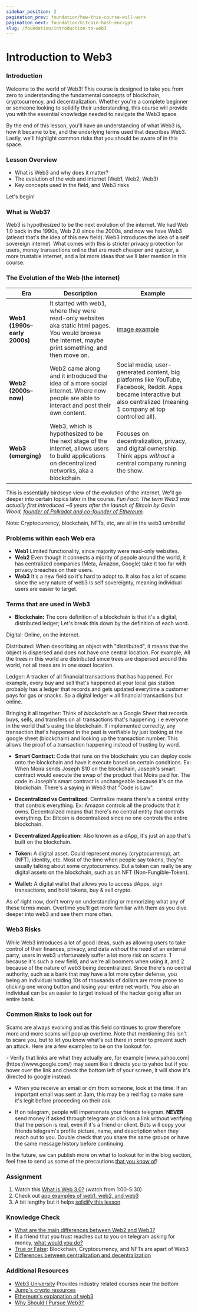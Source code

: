 ```yaml
---
sidebar_position: 2
pagination_prev: foundation/how-this-course-will-work
pagination_next: foundation/bitcoin-hash-encrypt
slug: /foundation/introduction-to-web3
---
```

<!-- 
File: 2-introduction-to-web3.md
Description: Introduction to Web3, its evolution, and key concepts.
-->

# Introduction to Web3

### Introduction

Welcome to the world of Web3! This course is designed to take you from zero to understanding the fundamental concepts of blockchain, cryptocurrency, and decentralization. Whether you're a complete beginner or someone looking to solidify their understanding, this course will provide you with the essential knowledge needed to navigate the Web3 space.

By the end of this lesson, you'll have an understanding of what Web3 is, how it became to be, and the underlying terms used that describes Web3. Lastly, we'll highlight common risks that you should be aware of in this space.

### Lesson Overview

- What is Web3 and why does it matter?
- The evolution of the web and internet (Web1, Web2, Web3)
- Key concepts used in the field, and Web3 risks

Let's begin!

### What is Web3?

Web3 is hypothesized to be the next evolution of the internet. We had Web 1.0 back in the 1990s, Web 2.0 since the 2000s, and now we have Web3 (atleast that's the idea of this new field). Web3 introduces the idea of a self sovereign internet. What comes with this is stricter privacy protection for users, money transactions online that are much cheaper and quicker, a more trustable internet, and a lot more ideas that we'll later mention in this course.

### The Evolution of the Web (the internet)

| Era  | Description | Example |
|------|-------------|-------- |
| **Web1 (1990s–early 2000s)** | It started with web1, where they were read-only websites aka static html pages. You would browse the internet, maybe print something, and then move on. | [image example](https://cdn.mos.cms.futurecdn.net/269b3ad0a0aa72c233a0f3680a829e6c.jpg)
| **Web2 (2000s–now)** | Web2 came along and it introduced the idea of a more social internet. Where now people are able to interact and post their own content. | Social media, user-generated content, big platforms like YouTube, Facebook, Reddit. Apps became interactive but also centralized (meaning 1 company at top controlled all). 
| **Web3 (emerging)** | Web3, which is hypothesized to be the next stage of the internet, allows users to build applications on decentralized networks, aka a blockchain. | Focuses on decentralization, privacy, and digital ownership. Think apps *without* a central company running the show.

This is essentially birdseye view of the evolution of the internet, We'll go deeper into certain topics later in the course. _Fun Fact: The term Web3 was actually first introduced ~6 years after the launch of Bitcoin by Gavin Wood, [founder of Polkadot and co-founder of Ethereum](https://en.wikipedia.org/wiki/Web3#:~:text=The%20term%20%22web3%22%20was%20coined%20by%20Polkadot%20founder%20and%20Ethereum,idea%20of%20web3%20gained%20popularity)._

Note: Cryptocurrency, blockchain, NFTs, etc, are all in the web3 umbrella!

### Problems within each Web era

- **Web1** Limited functionality, since majority were read-only websites.
- **Web2** Even though it connects a mjority of pepole around the world, it has centralized companies (Meta, Amazon, Google) take it too far with privacy breaches on their users.
- **Web3** It's a new field so it's hard to adopt to. It also has a lot of scams since the very nature of web3 is self sovereignty, meaning individual users are easier to target.

### Terms that are used in Web3

- **Blockchain:** The core definition of a blockchain is that it's a digital, distributed ledger;
Let's break this down by the definition of each word. 

Digital: Online, on the internet.

Distributed: When describing an object with "distributed", it means that the object is dispersed and does not have one central location. For example, All the trees in this world are distributed since trees are dispersed around this world, not all trees are in one exact location. 

Ledger: A tracker of all financial transactions that has happened. For example, every buy and sell that's happened at your local gas station probably has a ledger that records and gets updated everytime a customer pays for gas or snacks. So a digital ledger = all financial transactions but online.

Bringing it all together: Think of _blockchain_ as a Google Sheet that records buys, sells, and transfers on all transactions that's happening, i.e everyone in the world that's using the blockchain. If implemented correclty, any transaction that's happened in the past is verifiable by just looking at the google sheet (blockchain) and looking up the transaction number. This allows the proof of a transaction happening instead of trusting by word.

- **Smart Contract:** Code that runs on the blockchain: you can deploy code onto the blockchain and have it execute based on certain conditions. Ex: When Moira sends Joseph $10 on the blockchain, Joseph's smart contract would execute the swap of the product that Moira paid for. The code in Joseph's smart contract is unchangeable because it's on the blockchain. There's a saying in Web3 that "Code is Law".

- **Decentralized vs Centralized**: Centralize means there's a central entity that controls everything. Ex: Amazon controls all the products that it owns. Decentralized means that there's no central entity that controls everything. Ex: Bitcoin is decentralized since no one controls the entire blockchain.

- **Decentralized Application:** Also known as a dApp, it's just an app that's built on the blockchain.

- **Token:** A digital asset. Could represent money (cryptocurrency), art (NFT), identity, etc. Most of the time when people say tokens, they're usually talking about some cryptocurrency. But a token can really be any digital assets on the blockchain, such as an NFT (Non-Fungible-Token).

- **Wallet:** A digital wallet that allows you to access dApps, sign transactions, and hold tokens, buy & sell crypto.

As of right now, don't worry on understanding or memorizing what any of these terms mean. Overtime you'll get more familiar with them as you dive deeper into web3 and see them more often.

### Web3 Risks

While Web3 introduces a lot of good ideas, such as allowing users to take control of their finances, privacy, and data _without_ the need of an external party, users in web3 unfortunately suffer a lot more risk on scams. 1 because it's such a new field, and we're all boomers when using it, and 2 because of the nature of web3 being decentralized. Since there's no central authority, such as a bank that may have a lot more cyber defense, you being an individual holding 10s of thousands of dollars are more prone to clicking one wrong button and losing your entire net worth. You also an individual can be an easier to target instead of the hacker going after an entire bank.

### Common Risks to look out for

Scams are always evolving and as this field continues to grow therefore more and more scams will pop up overtime. Note that mentioning this isn't to scare you, but to let you know what's out there in order to prevent such an attack. Here are a few examples to be on the lookout for.

<div class="lesson-content__conclusion" markdown="1"> 
<!-- To make the link green -->
- Verify that links are what they actually are, for example [www.yahoo.com](https://www.google.com/) may seem like it directs you to yahoo but if you hover over the link and check the bottom left of your screen, it will show it's directed to google instead.

- When you receive an email or dm from someone, look at the time. If an important email was sent at 3am, this may be a red flag so make sure it's legit before proceeding on their ask.

- If on telegram, people will impersonate your friends telegram. **NEVER** send money if asked through telegram or click on a link without verifying that the person is real, even if it's a friend or client. Bots will copy your friends telegram's profile picture, name, and description when they reach out to you. Double check that you share the same groups or have the same message history before continuing.

In the future, we can publish more on what to lookout for in the blog section, feel free to send us some of the precautions [that you know of](https://braineater.io/contribute)!
</div>


<!-- And the reason is because blockchains are also unchangable in the sense of once you post a transaction on the blockchain, it's basically impossible to undo. The cases of undoing a transaction is technically do-able but it would cost a bunch of money and resource in order to attack for x amount of time, until the system is back up again.
Risks: It's a bit costly for bad actors who want to tamper with the blockchain by submitting either fake transactions or manipulating past transactions.  -->

<!-- - **You own your data.** Not Meta.
- **You control your identity.** No need to log in with Google.
- **You can earn directly.** No middleman (like YouTube taking 45% of your ad revenue).
- **You can trust the system.** Because it's built on transparent code. -->

<!-- That’s the dream. And while Web3 isn’t perfect yet, it’s evolving fast. -->


### Assignment

<div class="lesson-content__panel" markdown="1">

1. Watch this [What is Web 3.0?](https://www.youtube.com/watch?v=nHhAEkG1y2U) (watch from 1:00-5:30)
2. Check out [app examples of web1, web2, and web3](https://miro.medium.com/v2/resize:fit:1400/1*2ktkAMzyxKVoi_4Q8d8qcw.png)
3. A bit lengthy but it helps [solidify this lesson](https://medium.com/l4-media/making-sense-of-web-3-c1a9e74dcae)

</div>

### Knowledge Check

<div class="lesson-content__conclusion" markdown="1">

- [What are the main differences between Web2 and Web3?](#the-evolution-of-the-web-the-internet)
- If a friend that you trust reaches out to you on telegram asking for money, [what would you do?](#common-risks-to-look-out-for)
- [True or False](#what-is-web3): Blockchain, Cryptocurrency, and NFTs are apart of Web3
- [Differences between centralization and decentralization](#evolution-of-the-web-the-internet)

</div>

### Additional Resources

<div class="lesson-content__conclusion" markdown="1">

- [Web3 University](https://www.web3.university/) Provides industry related courses near the bottom
- [Jump's crypto resources](https://jumpcrypto.github.io/crypto-reading-list/index.html)
- [Ethereum's explanation of web3](https://ethereum.org/en/web3/)
- [Why Should I Pursue Web3?](https://medium.com/illiniblockchain/why-young-people-should-dive-into-web3-and-how-to-get-started-7461739b6112)

</div>